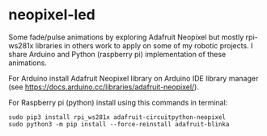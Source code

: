 # neopixel-led
Some fade/pulse animations by exploring Adafruit Neopixel but mostly rpi-ws281x libraries in others work to apply on some of my robotic projects. I share Arduino and Python (raspberry pi) implementation of these animations. 

For Arduino install Adafruit Neopixel library on Arduino IDE library manager (see https://docs.arduino.cc/libraries/adafruit-neopixel/).

For Raspberry pi (python) install using this commands in terminal:

    sudo pip3 install rpi_ws281x adafruit-circuitpython-neopixel
    sudo python3 -m pip install --force-reinstall adafruit-blinka

